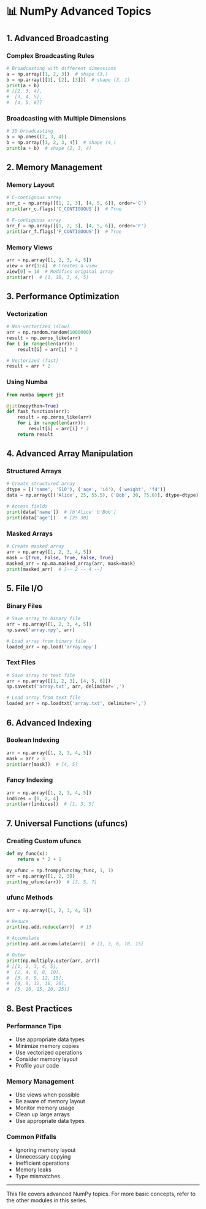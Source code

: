 # 📊 NumPy Advanced Topics

## 1. Advanced Broadcasting

### Complex Broadcasting Rules

```python
# Broadcasting with different dimensions
a = np.array([1, 2, 3])  # shape (3,)
b = np.array([[1], [2], [3]])  # shape (3, 1)
print(a + b)
# [[2, 3, 4],
#  [3, 4, 5],
#  [4, 5, 6]]
```

### Broadcasting with Multiple Dimensions

```python
# 3D broadcasting
a = np.ones((2, 3, 4))
b = np.array([1, 2, 3, 4])  # shape (4,)
print(a + b)  # shape (2, 3, 4)
```

## 2. Memory Management

### Memory Layout

```python
# C-contiguous array
arr_c = np.array([[1, 2, 3], [4, 5, 6]], order='C')
print(arr_c.flags['C_CONTIGUOUS'])  # True

# F-contiguous array
arr_f = np.array([[1, 2, 3], [4, 5, 6]], order='F')
print(arr_f.flags['F_CONTIGUOUS'])  # True
```

### Memory Views

```python
arr = np.array([1, 2, 3, 4, 5])
view = arr[1:4]  # Creates a view
view[0] = 10  # Modifies original array
print(arr)  # [1, 10, 3, 4, 5]
```

## 3. Performance Optimization

### Vectorization

```python
# Non-vectorized (slow)
arr = np.random.random(1000000)
result = np.zeros_like(arr)
for i in range(len(arr)):
    result[i] = arr[i] * 2

# Vectorized (fast)
result = arr * 2
```

### Using Numba

```python
from numba import jit

@jit(nopython=True)
def fast_function(arr):
    result = np.zeros_like(arr)
    for i in range(len(arr)):
        result[i] = arr[i] * 2
    return result
```

## 4. Advanced Array Manipulation

### Structured Arrays

```python
# Create structured array
dtype = [('name', 'S10'), ('age', 'i4'), ('weight', 'f4')]
data = np.array([('Alice', 25, 55.5), ('Bob', 30, 75.0)], dtype=dtype)

# Access fields
print(data['name'])  # [b'Alice' b'Bob']
print(data['age'])   # [25 30]
```

### Masked Arrays

```python
# Create masked array
arr = np.array([1, 2, 3, 4, 5])
mask = [True, False, True, False, True]
masked_arr = np.ma.masked_array(arr, mask=mask)
print(masked_arr)  # [-- 2 -- 4 --]
```

## 5. File I/O

### Binary Files

```python
# Save array to binary file
arr = np.array([1, 2, 3, 4, 5])
np.save('array.npy', arr)

# Load array from binary file
loaded_arr = np.load('array.npy')
```

### Text Files

```python
# Save array to text file
arr = np.array([[1, 2, 3], [4, 5, 6]])
np.savetxt('array.txt', arr, delimiter=',')

# Load array from text file
loaded_arr = np.loadtxt('array.txt', delimiter=',')
```

## 6. Advanced Indexing

### Boolean Indexing

```python
arr = np.array([1, 2, 3, 4, 5])
mask = arr > 3
print(arr[mask])  # [4, 5]
```

### Fancy Indexing

```python
arr = np.array([1, 2, 3, 4, 5])
indices = [0, 2, 4]
print(arr[indices])  # [1, 3, 5]
```

## 7. Universal Functions (ufuncs)

### Creating Custom ufuncs

```python
def my_func(x):
    return x * 2 + 1

my_ufunc = np.frompyfunc(my_func, 1, 1)
arr = np.array([1, 2, 3])
print(my_ufunc(arr))  # [3, 5, 7]
```

### ufunc Methods

```python
arr = np.array([1, 2, 3, 4, 5])

# Reduce
print(np.add.reduce(arr))  # 15

# Accumulate
print(np.add.accumulate(arr))  # [1, 3, 6, 10, 15]

# Outer
print(np.multiply.outer(arr, arr))
# [[1, 2, 3, 4, 5],
#  [2, 4, 6, 8, 10],
#  [3, 6, 9, 12, 15],
#  [4, 8, 12, 16, 20],
#  [5, 10, 15, 20, 25]]
```

## 8. Best Practices

### Performance Tips

- Use appropriate data types
- Minimize memory copies
- Use vectorized operations
- Consider memory layout
- Profile your code

### Memory Management

- Use views when possible
- Be aware of memory layout
- Monitor memory usage
- Clean up large arrays
- Use appropriate data types

### Common Pitfalls

- Ignoring memory layout
- Unnecessary copying
- Inefficient operations
- Memory leaks
- Type mismatches

---

This file covers advanced NumPy topics. For more basic concepts, refer to the other modules in this series.
